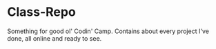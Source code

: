 # Class-Repo
Something for good ol' Codin' Camp. Contains about every project I've done, all online and ready to see.
